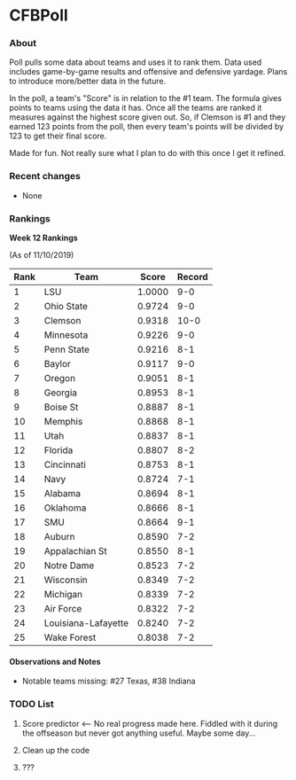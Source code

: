# CFBPoll

### About

Poll pulls some data about teams and uses it to rank them.  Data used includes game-by-game results and offensive and defensive yardage.  Plans to introduce more/better data in the future.

In the poll, a team's "Score" is in relation to the #1 team.  The formula gives points to teams using the data it has.  Once all the teams are ranked it measures against the highest score given out.  So, if Clemson is #1 and they earned 123 points from the poll, then every team's points will be divided by 123 to get their final score.

Made for fun.  Not really sure what I plan to do with this once I get it refined.

### Recent changes

* None

### Rankings

**Week 12 Rankings**

(As of 11/10/2019)

Rank| Team | Score | Record
---|---|---|---
1 | LSU | 1.0000 | 9-0
2 | Ohio State | 0.9724 | 9-0
3 | Clemson | 0.9318 | 10-0
4 | Minnesota | 0.9226 | 9-0
5 | Penn State | 0.9216 | 8-1
6 | Baylor | 0.9117 | 9-0
7 | Oregon | 0.9051 | 8-1
8 | Georgia | 0.8953 | 8-1
9 | Boise St | 0.8887 | 8-1
10 | Memphis | 0.8868 | 8-1
11 | Utah | 0.8837 | 8-1
12 | Florida | 0.8807 | 8-2
13 | Cincinnati | 0.8753 | 8-1
14 | Navy | 0.8724 | 7-1
15 | Alabama | 0.8694 | 8-1
16 | Oklahoma | 0.8666 | 8-1
17 | SMU | 0.8664 | 9-1
18 | Auburn | 0.8590 | 7-2
19 | Appalachian St | 0.8550 | 8-1
20 | Notre Dame | 0.8523 | 7-2
21 | Wisconsin | 0.8349 | 7-2
22 | Michigan | 0.8339 | 7-2
23 | Air Force | 0.8322 | 7-2
24 | Louisiana-Lafayette | 0.8240 | 7-2
25 | Wake Forest | 0.8038 | 7-2

#### Observations and Notes

* Notable teams missing: #27 Texas, #38 Indiana

### TODO List

1. Score predictor <-- No real progress made here.  Fiddled with it during the offseason but never got anything useful.  Maybe some day...

2. Clean up the code

3. ???







